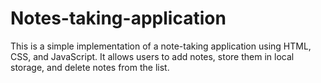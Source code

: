 # Notes-taking-application
This is a simple implementation of a note-taking application using HTML, CSS, and JavaScript. It allows users to add notes, store them in local storage, and delete notes from the list.
